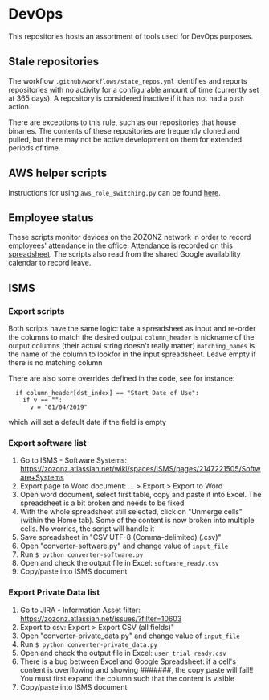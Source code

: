 # DevOps
This repositories hosts an assortment of tools used for DevOps purposes.

## Stale repositories
The workflow `.github/workflows/state_repos.yml` identifies and reports repositories with no activity for a configurable amount of time (currently set at 365 days). A repository is considered inactive if it has not had a `push` action.

There are exceptions to this rule, such as our repositories that house binaries. The contents of these repositories are frequently cloned and pulled, but there may not be active development on them for extended periods of time.

## AWS helper scripts

Instructions for using `aws_role_switching.py` can be found [here](https://zozonz.atlassian.net/wiki/spaces/DEV/pages/1744011287/Changing+AWS+IAM+roles+using+CLI). 

## Employee status
These scripts monitor devices on the ZOZONZ network in order to record employees' attendance in the office. Attendance is recorded on this [spreadsheet](https://docs.google.com/spreadsheets/d/1RrY0qPg9hI747OE7oAZIbIrGvc6GBduSdFTZ_KwKYV4/edit#gid=853399978). The scripts also read from the shared Google availability calendar to record leave.

## ISMS

### Export scripts

Both scripts have the same logic: take a spreadsheet as input and re-order the columns to match the desired output
`column_header` is nickname of the output columns (their actual string doesn't really matter)
`matching_names` is the name of the column to lookfor in the input spreadsheet. Leave empty if there is no matching column

There are also some overrides defined in the code, see for instance:
```
  if column_header[dst_index] == "Start Date of Use": 
    if v == "":
      v = "01/04/2019"
```
which will set a default date if the field is empty

### Export software list
1. Go to ISMS - Software Systems: https://zozonz.atlassian.net/wiki/spaces/ISMS/pages/2147221505/Software+Systems
2. Export page to Word document: ... > Export > Export to Word
3. Open word document, select first table, copy and paste it into Excel. The spreadsheet is a bit broken and needs to be fixed
4. With the whole spreadsheet still selected, click on "Unmerge cells" (within the Home tab). Some of the content is now broken into multiple cells. No worries, the script will handle it
5. Save spreadsheet in "CSV UTF-8 (Comma-delimited) (.csv)"
6. Open "converter-software.py" and change value of `input_file`
7. Run `$ python converter-software.py`
8. Open and check the output file in Excel: `software_ready.csv`
9. Copy/paste into ISMS document

### Export Private Data list
1. Go to JIRA - Information Asset filter: https://zozonz.atlassian.net/issues/?filter=10603
2. Export to csv: Export > Export CSV (all fields)"
3. Open "converter-private_data.py" and change value of `input_file`
4. Run `$ python converter-private_data.py`
5. Open and check the output file in Excel: `user_trial_ready.csv`
6. There is a bug between Excel and Google Spreadsheet: if a cell's content is overflowing and showing #######, the copy paste will fail!! You must first expand the column such that the content is visible
7. Copy/paste into ISMS document